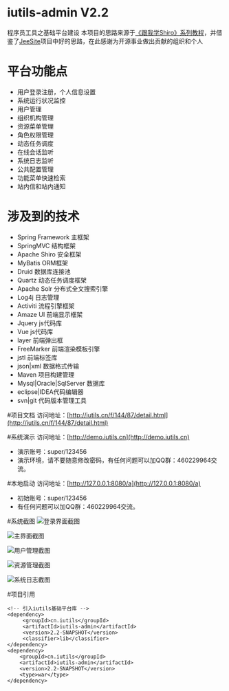 # iutils-admin V2.2
程序员工具之基础平台建设
本项目的思路来源于[《跟我学Shiro》系列教程](http://jinnianshilongnian.iteye.com/blog/2018398)，并借鉴了[JeeSite](https://git.oschina.net/thinkgem/jeesite)项目中好的思路，在此感谢为开源事业做出贡献的组织和个人

# 平台功能点
- 用户登录注册，个人信息设置
- 系统运行状况监控
- 用户管理
- 组织机构管理
- 资源菜单管理
- 角色权限管理
- 动态任务调度
- 在线会话监听
- 系统日志监听
- 公共配置管理
- 功能菜单快速检索
- 站内信和站内通知

# 涉及到的技术
- Spring Framework 主框架
- SpringMVC 结构框架
- Apache Shiro 安全框架
- MyBatis ORM框架
- Druid 数据库连接池
- Quartz 动态任务调度框架
- Apache Solr 分布式全文搜索引擎
- Log4j 日志管理
- Activiti 流程引擎框架
- Amaze UI 前端显示框架
- Jquery js代码库
- Vue js代码库
- layer 前端弹出框
- FreeMarker 前端渲染模板引擎
- jstl 前端标签库
- json|xml 数据格式传输
- Maven 项目构建管理
- Mysql|Oracle|SqlServer 数据库
- eclipse|IDEA代码编辑器
- svn|git 代码版本管理工具

#项目文档
访问地址：[http://iutils.cn/f/144/87/detail.html](http://iutils.cn/f/144/87/detail.html)

#系统演示
访问地址：[http://demo.iutils.cn](http://demo.iutils.cn)
- 演示账号：super/123456
- 演示环境，请不要随意修改密码，有任何问题可以加QQ群：460229964交流。

#本地启动
访问地址：[http://127.0.0.1:8080/a](http://127.0.0.1:8080/a)
- 初始账号：super/123456
- 有任何问题可以加QQ群：460229964交流。

#系统截图
![登录界面截图](https://github.com/iutils/iutils-admin/blob/master/doc/img/登录界面截图.png)

![主界面截图](https://github.com/iutils/iutils-admin/blob/master/doc/img/主界面截图.png)

![用户管理截图](https://github.com/iutils/iutils-admin/blob/master/doc/img/用户管理截图.png)

![资源管理截图](https://github.com/iutils/iutils-admin/blob/master/doc/img/资源管理截图.png)

![系统日志截图](https://github.com/iutils/iutils-admin/blob/master/doc/img/系统日志截图.png)

#项目引用
```
<!-- 引入iutils基础平台库 -->
<dependency>
     <groupId>cn.iutils</groupId>
     <artifactId>iutils-admin</artifactId>
     <version>2.2-SNAPSHOT</version>
     <classifier>lib</classifier>
</dependency>
<dependency>
    <groupId>cn.iutils</groupId>
    <artifactId>iutils-admin</artifactId>
    <version>2.2-SNAPSHOT</version>
    <type>war</type>
</dependency>
```
